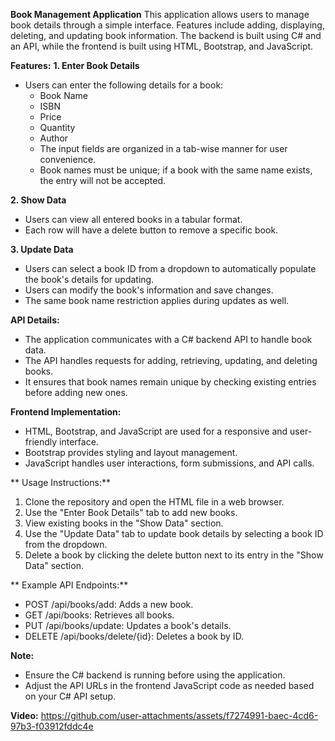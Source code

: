 **Book Management Application**
 This application allows users to manage book details through a simple interface.
  Features include adding, displaying, deleting, and updating book information.
  The backend is built using C# and an API, while the frontend is built using HTML, Bootstrap, and JavaScript.

**Features:**
**1. Enter Book Details**
   - Users can enter the following details for a book:
     - Book Name
     - ISBN
     - Price
     - Quantity
     - Author
     - The input fields are organized in a tab-wise manner for user convenience.
     - Book names must be unique; if a book with the same name exists, the entry will not be accepted.

**2. Show Data**
- Users can view all entered books in a tabular format.
- Each row will have a delete button to remove a specific book.

**3. Update Data**
- Users can select a book ID from a dropdown to automatically populate the book's details for updating.
- Users can modify the book's information and save changes.
- The same book name restriction applies during updates as well.

**API Details:**
- The application communicates with a C# backend API to handle book data.
- The API handles requests for adding, retrieving, updating, and deleting books.
- It ensures that book names remain unique by checking existing entries before adding new ones.

**Frontend Implementation:**
- HTML, Bootstrap, and JavaScript are used for a responsive and user-friendly interface.
- Bootstrap provides styling and layout management.
- JavaScript handles user interactions, form submissions, and API calls.

** Usage Instructions:**
 1. Clone the repository and open the HTML file in a web browser.
 2. Use the "Enter Book Details" tab to add new books.
 3. View existing books in the "Show Data" section.
 4. Use the "Update Data" tab to update book details by selecting a book ID from the dropdown.
 5. Delete a book by clicking the delete button next to its entry in the "Show Data" section.

** Example API Endpoints:**
 - POST /api/books/add: Adds a new book.
 - GET /api/books: Retrieves all books.
 - PUT /api/books/update: Updates a book's details.
 - DELETE /api/books/delete/{id}: Deletes a book by ID.

**Note:**
 - Ensure the C# backend is running before using the application.
 - Adjust the API URLs in the frontend JavaScript code as needed based on your C# API setup.

**Video:**
https://github.com/user-attachments/assets/f7274991-baec-4cd6-97b3-f03912fddc4e
























